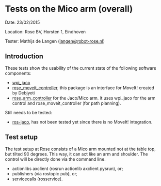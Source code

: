 Tests on the Mico arm (overall)
============
Date: 23/02/2015

Location: Rose BV, Horsten 1, Eindhoven

Tester: Mathijs de Langen (langen@robot-rose.nl)

Introduction
------------

These tests show the usability of the current state of the following software components:
* [wpi_jaco](https://github.com/RIVeR-Lab/wpi_jaco/)
* [rose_moveit_controller](https://github.com/RobotRose/rose_moveit_controller), this package is an interface for MoveIt! created by Debjyoti
* [rose_arm_controller](https:://github.com/RobotRose/rose_arm_controller) for the Jaco/Mico arm. It uses wpi_jaco for the arm control and rose_moveit_controller (for path planning).

Still needs to be tested:
* [ros-jaco](https://github.com/Kinovarobotics/jaco-ros), has not been tested yet since there is no MoveIt! integration. 

Test setup
----------
The test setup at Rose consists of a Mico arm mounted not at the table top, but tilted 90 degrees. This way, it can act like an arm and shoulder. The control will be directly done via the command line.
* actionlibs axclient (rosrun actionlib axclient.pysrun), or;
* publishers (via rostopic pub), or; 
* servicecalls (rosservice).